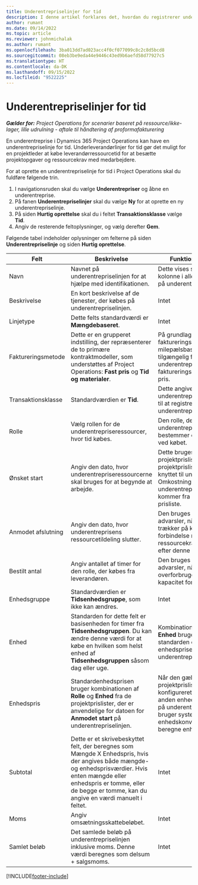 ```yaml
---
title: Underentrepriselinjer for tid
description: I denne artikel forklares det, hvordan du registrerer underleverandørlinjer for tid og registrerer køb af tid fra leverandører.
author: rumant
ms.date: 09/14/2022
ms.topic: article
ms.reviewer: johnmichalak
ms.author: rumant
ms.openlocfilehash: 3ba013dd7ad023acc4f0cf077099c8c2c8d5bcd8
ms.sourcegitcommit: 08eb3be9eda44e9446c43ed9b6aefd58d77927c5
ms.translationtype: HT
ms.contentlocale: da-DK
ms.lasthandoff: 09/15/2022
ms.locfileid: "9522225"
---
```

# <a name="subcontract-lines-for-time"></a>Underentrepriselinjer for tid

_**Gælder for:** Project Operations for scenarier baseret på ressource/ikke-lager, lille udrulning - aftale til håndtering af proformafakturering_

En underentreprise i Dynamics 365 Project Operations kan have en underentrepriselinje for tid. Underleverandørlinjer for tid gør det muligt for en projektleder at købe leverandørressourcetid for at besætte projektopgaver og ressourcekrav med medarbejdere.

For at oprette en underentrepriselinje for tid i Project Operations skal du fuldføre følgende trin.

1. I navigationsruden skal du vælge **Underentrepriser** og åbne en underentreprise.
2. På fanen **Underentrepriselinjer** skal du vælge **Ny** for at oprette en ny underentrepriselinje.
3. På siden **Hurtig oprettelse** skal du i feltet **Transaktionsklasse** vælge **Tid**.
4. Angiv de resterende feltoplysninger, og vælg derefter **Gem**.

  Følgende tabel indeholder oplysninger om felterne på siden **Underentrepriselinje** og siden **Hurtig oprettelse**.

| **Felt** | **Beskrivelse** | **Funktionspåvirkning** |
| --- | --- | --- |
| Navn | Navnet på underentrepriselinjen for at hjælpe med identifikationen. | Dette vises som den første kolonne i alle opslag baseret på underentrepriselinjer. |
| Beskrivelse | En kort beskrivelse af de tjenester, der købes på underentrepriselinjen. |Intet |
| Linjetype |   Dette felts standardværdi er **Mængdebaseret**.| Intet |
| Faktureringsmetode | Dette er en grupperet indstilling, der repræsenterer de to primære kontraktmodeller, som understøttes af Project Operations: **Fast pris** og **Tid og materialer**. | På grundlag af den valgte faktureringsmetode gøres en milepælsbaseret fakturaplan tilgængelig for underentrepriselinjer med faktureringsmetoden Fast pris. |
| Transaktionsklasse | Standardværdien er **Tid**. | Dette angiver, at underentrepriselinjen bruges til at registrere et køb af underentreprisens tid. |
| Rolle | Vælg rollen for de underentrepriseressourcer, hvor tid købes. | Den rolle, der udføres af underentrepriseressourcerne, bestemmer omkostningerne ved købet. |
| Ønsket start | Angiv den dato, hvor underentrepriseressourcerne skal bruges for at begynde at arbejde. | Dette bruges til at vælge en projektprisliste fra de projektprislister, der er knyttet til underentreprisen. Omkostningerne for rollen på underentrepriselinjen kommer fra den pågældende prisliste. |
| Anmodet afslutning | Angiv den dato, hvor underentreprisens ressourcetildeling slutter. | Den bruges til at vise advarsler, når en projektleder trækker på kapaciteten i forbindelse med ressourcekrav, der opstår efter denne dato. |
| Bestilt antal | Angiv antallet af timer for den rolle, der købes fra leverandøren. | Den bruges til at vise advarsler, når en projektleder overforbruger denne kapacitet for ressourcekrav. |
| Enhedsgruppe | Standardværdien er **Tidsenhedsgruppe**, som ikke kan ændres. | Intet|
| Enhed | Standarden for dette felt er basisenheden for timer fra **Tidsenhedsgruppen**. Du kan ændre denne værdi for at købe en hvilken som helst enhed af **Tidsenhedsgruppen** såsom dag eller uge. | Kombinationen af **Rolle** og **Enhed** bruges som standarden eller beregnes for enhedsprisen for underentrepriselinjen. |
| Enhedspris | Standardenhedsprisen bruger kombinationen af **Rolle** og **Enhed** fra de projektprislister, der er anvendelige for datoen for **Anmodet start** på underentrepriselinjen. | Når den gældende projektprisliste har konfigureret prisen i en anden enhed end enheden på underentrepriselinjen, bruger systemet enhedskonverteringen til at beregne enhedsprisen. |
| Subtotal |    Dette er et skrivebeskyttet felt, der beregnes som Mængde X Enhedspris, hvis der angives både mængde- og enhedsprisværdier. Hvis enten mængde eller enhedspris er tomme, eller de begge er tomme, kan du angive en værdi manuelt i feltet. | Intet|
| Moms |   Angiv omsætningsskattebeløbet. |Intet |
| Samlet beløb | Det samlede beløb på underentrepriselinjen inklusive moms. Denne værdi beregnes som delsum + salgsmoms.|Intet |

[!INCLUDE[footer-include](../../includes/footer-banner.md)]
